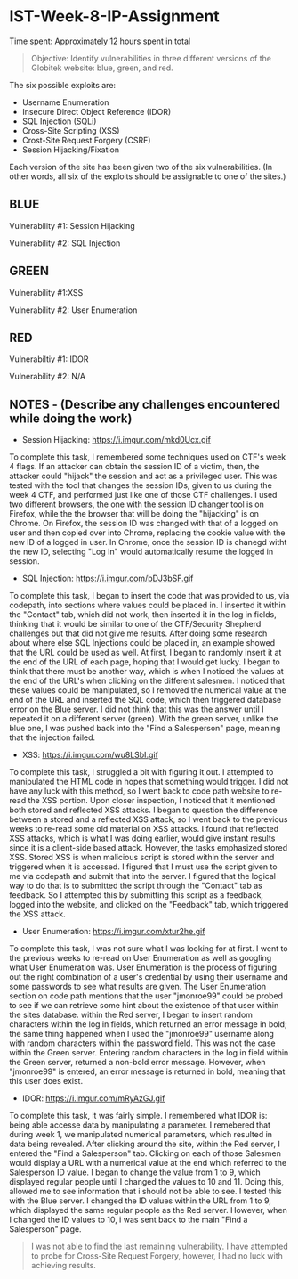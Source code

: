 # IST-Week-8-IP-Assignment

Time spent: Approximately 12 hours spent in total

> Objective: Identify vulnerabilities in three different versions of the Globitek website: blue, green, and red.

The six possible exploits are:
* Username Enumeration
* Insecure Direct Object Reference (IDOR)
* SQL Injection (SQLi)
* Cross-Site Scripting (XSS)
* Crost-Site Request Forgery (CSRF)
* Session Hijacking/Fixation

Each version of the site has been given two of the six vulnerabilities. (In other words, all six of the exploits should be assignable to one of the sites.)

## BLUE
Vulnerability #1: Session Hijacking

Vulnerability #2: SQL Injection

## GREEN
Vulnerability #1:XSS

Vulnerability #2: User Enumeration

## RED
Vulnerabiltiy #1: IDOR

Vulnerability #2: N/A

## NOTES - (Describe any challenges encountered while doing the work)
* Session Hijacking: https://i.imgur.com/mkd0Ucx.gif
 
To complete this task, I remembered some techniques used on CTF's week 4 flags. If an attacker can obtain the session ID of a victim, then, the attacker could "hijack" the session and act as a privileged user. This was tested with the tool that changes the session IDs, given to us during the week 4 CTF, and performed just like one of those CTF challenges. I used two different browsers, the one with the session ID changer tool is on Firefox, while the the browser that will be doing the "hijacking" is on Chrome. On Firefox, the session ID was changed with that of a logged on user and then copied over into Chrome, replacing the cookie value with the new ID of a logged in user. In Chrome, once the session ID is chanegd witht the new ID, selecting "Log In" would automatically resume the logged in session.
 
* SQL Injection: https://i.imgur.com/bDJ3bSF.gif

To complete this task, I began to insert the code that was provided to us, via codepath, into sections where values could be placed in. I inserted it within the "Contact" tab, which did not work, then inserted it in the log in fields, thinking that it would be similar to one of the CTF/Security Shepherd challenges but that did not give me results. After doing some research about where else SQL Injections could be placed in, an example showed that the URL could be used as well. At first, I began to randomly insert it at the end of the URL of each page, hoping that I would get lucky. I began to think that there must be another way, which is when I noticed the values at the end of the URL's when clicking on the different salesmen. I noticed that these values could be manipulated, so I removed the numerical value at the end of the URL and inserted the SQL code, which then triggered database error on the Blue server. I did not think that this was the answer until I repeated it on a different server (green). With the green server, unlike the blue one, I was pushed back into the "Find a Salesperson" page, meaning that the injection failed.
 
* XSS: https://i.imgur.com/wu8LSbI.gif

To complete this task, I struggled a bit with figuring it out. I attempted to manipulated the HTML code in hopes that something would trigger. I did not have any luck with this method, so I went back to code path website to re-read the XSS portion. Upon closer inspection, I noticed that it mentioned both stored and reflected XSS attacks. I began to question the difference between a stored and a reflected XSS attack, so I went back to the previous weeks to re-read some old material on XSS attacks. I found that reflected XSS attacks, which is what I was doing earlier, would give instant results since it is a client-side based attack. However, the tasks emphasized stored XSS. Stored XSS is when malicious script is stored within the server and triggered when it is accessed. I figured that I must use the script given to me via codepath and submit that into the server. I figured that the logical way to do that is to submitted the script through the "Contact" tab as feedback. So I attempted this by submitting this script as a feedback, logged into the website, and clicked on the "Feedback" tab, which triggered the XSS attack.

* User Enumeration: https://i.imgur.com/xtur2he.gif

To complete this task, I was not sure what I was looking for at first. I went to the previous weeks to re-read on User Enumeration as well as googling what User Enumeration was. User Enumeration is the process of figuring out the right combination of a user's credential by using their username and some passwords to see what results are given. The User Enumeration section on code path mentions that the user "jmonroe99" could be probed to see if we can retrieve some hint about the existence of that user within the sites database. within the Red server, I began to insert random characters within the log in fields, which returned an error message in bold; the same thing happened when I used the "jmonroe99" username along with random characters within the password field. This was not the case within the Green server. Entering random characters in the log in field within the Green server, returned a non-bold error message. However, when "jmonroe99" is entered, an error message is returned in bold, meaning that this user does exist.
 
* IDOR: https://i.imgur.com/mRyAzGJ.gif

To complete this task, it was fairly simple. I remembered what IDOR is: being able accesse data by manipulating a parameter. I remebered that during week 1, we manipulated numerical parameters, which resulted in data being revealed. After clicking around the site, within the Red server, I entered the "Find a Salesperson" tab. Clicking on each of those Salesmen would display a URL with a numerical value at the end which referred to the Salesperson ID value. I began to change the value from 1 to 9, which displayed regular people until I changed the values to 10 and 11. Doing this, allowed me to see information that i should not be able to see. I tested this with the Blue server. I changed the ID values within the URL from 1 to 9, which displayed the same regular people as the Red server. However, when I changed the ID values to 10, i was sent back to the main "Find a Salesperson" page.

> I was not able to find the last remaining vulnerability. I have attempted to probe for Cross-Site Request Forgery, however, I had no luck with achieving results. 
